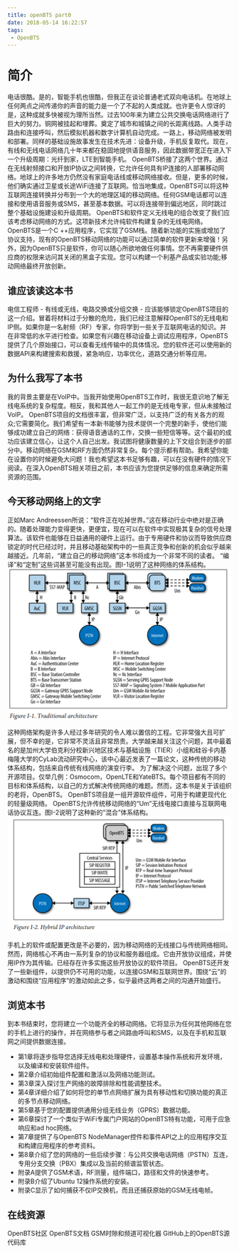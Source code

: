 ```yaml
---
title: openBTS part0
date: 2018-05-14 16:22:57
tags:
 - OpenBTS
---
```


# 简介
电话很酷。是的，智能手机也很酷，但我正在谈论普通老式双向电话机。在地球上任何两点之间传递你的声音的能力是一个了不起的人类成就。也许更令人惊讶的是，这种成就多快被视为理所当然。过去100年来为建立公共交换电话网络进行了巨大的努力。铜网被挂起和埋葬。奠定了城市和城镇之间的长距离线路。人类手动路由和连接呼叫，然后模拟机器和数字计算机自动完成。一路上，移动网络被发明和部署。同样的基础设施故事发生在技术先进：设备升级，手机反复取代。现在，有线和无线电话网络几十年来都在稳固地提供语音服务，因此数据带宽正在进入下一个升级周期：光纤到家，LTE到智能手机。 OpenBTS桥接了这两个世界。通过在无线射频接口和开放IP协议之间转换，它允许任何具有IP连接的人部署移动网络。地球上的许多地方仍然没有家庭电话线或移动网络接收。但是，更多的时候，他们确实通过卫星或长途WiFi连接了互联网。恰当地集成，OpenBTS可以将这种互联网连接转换并分布到一个大的地理区域的移动网络。任何GSM电话都可以连接和使用语音服务或SMS，甚至基本数据。可以将连接带到偏远地区，同时跳过整个基础设施建设和升级周期。 OpenBTS和软件定义无线电的组合改变了我们应该考虑移动网络的方式。这项新技术允许纯软件构建复杂的无线电网络。 OpenBTS是一个C ++应用程序，它实现了GSM栈。随着新功能的实施或增加了协议支持，现有的OpenBTS移动网络的功能可以通过简单的软件更新来增强！另外，因为OpenBTS只是软件，你可以随心所欲地做任何事情。您不再需要硬件供应商的权限来访问其关闭的黑盒子实现。您可以构建一个利基产品或实验功能;移动网络最终开放创新。

## 谁应该读这本书
电信工程师 - 有线或无线，电路交换或分组交换 - 应该能够锁定OpenBTS项目的这一介绍。冒着将材料过于分散的危险，我们已经注意解释OpenBTS的无线电和IP侧。如果你是一名射频（RF）专家，你将学到一些关于互联网电话的知识。并在非常低的水平进行检查。如果您有兴趣在移动设备上调试应用程序，OpenBTS提供了几个原始接口，可以查看无线传输中的具体情况。您的软件还可以使用新的数据API来构建搜索和救援，紧急响应，功率优化，道路交通分析等应用。

## 为什么我写了本书
我的背景主要是在VoIP中。当我开始使用OpenBTS工作时，我很无意识地了解无线电系统的复杂程度。相反，我和其他人一起工作的是无线电专家，但从未接触过VoIP。 OpenBTS项目的文档很丰富，但非常广泛，以支持广泛的有关各方的观众;它需要简化。我们希望有一本新书能够为技术提供一个完整的新手，使他们能够成功建立自己的网络：获得语音通话的工作，交换一些短信等等。这个最初的成功应该建立信心，让这个人自己出发。我试图将健康数量的上下文组合到逐步的部分中。移动网络在GSM和RF方面仍然非常复杂。每个提示都有帮助。我希望你能在设置你的时候避免大问题！我也希望这本书足够有趣，可以在没有硬件的情况下阅读。在深入OpenBTS相关项目之前，本书应该为您提供足够的信息来确定所需资源的范围。 

## 今天移动网络上的文字
正如Marc Andreessen所说：“软件正在吃掉世界。”这在移动行业中绝对是正确的。随着处理能力变得更快，更便宜，现在可以在软件中实现极其复杂的信号处理算法。该软件也能够在日益通用的硬件上运行。由于专用硬件和协议而导致供应商锁定的时代已经过时，并且移动基础架构中的一些真正竞争和创新的机会似乎越来越接近。几年前，“建立自己的移动网络”这本书将成为一个非常不同的读者。 “编译”和“定制”这些词甚至可能没有出现。图I-1说明了这种网络的体系结构。
![pic](openBTS-part0/Snipaste_2018-05-14_17-41-33.png)

这种网络架构是许多人经过多年研究的令人难以置信的工程。它非常强大且可扩展，但不幸的是，它非常不灵活且非常昂贵。大学越来越关注这个问题，其中最着名的是加州大学伯克利分校新兴地区技术与基础设施（TIER）小组和硅谷卡内基梅隆大学的CyLab流动研究中心，该中心最近发表了一篇论文，这种传统的移动体系结构，包括来自传统有线网络的演变行李。
为了解决这个问题，出现了多个开源项目。仅举几例：Osmocom，OpenLTE和YateBTS。每个项目都有不同的目标和体系结构，以自己的方式解决传统网络的难题。然而，这本书是关于该组织的老将，OpenBTS。 OpenBTS项目是一组开源软件组件，可用于构建更现代化的轻量级网络。 OpenBTS允许传统移动网络的“Um”无线电接口直接与互联网电话协议互连。图I-2说明了这种新的“混合”体系结构。
![pic](openBTS-part0/Snipaste_2018-05-14_17-42-50.png)

手机上的软件或配置更改是不必要的，因为移动网络的无线接口与传统网络相同。然而，网络核心不再由一系列复杂的协议和服务器组成。它由开放协议组成，并使用IP作为其传输。已经存在许多实施这些开放协议的软件项目。 OpenBTS还开发了一些新组件，以提供仍不可用的功能，以连接GSM和互联网世界。围绕“云”的激动和围绕“应用程序”的激动如此之多，似乎最终这两者之间的沟通开始盛行。

## 浏览本书
到本书结束时，您将建立一个功能齐全的移动网络。它将显示为任何其他网络在您的手机上进行的操作，并在网络参与者之间路由呼叫和SMS，以及在手机和互联网之间提供数据连接。
- 第1章将逐步指导您选择无线电和处理硬件，设置基本操作系统和开发环境，以及编译和安装软件组件。 
- 第2章介绍初始组件配置和激活以及网络功能测试。 
- 第3章深入探讨生产网络的故障排除和性能调整技术。 
- 第4章详细介绍了如何将您的单节点网络扩展为具有移动性和切换功能的真正的多节点移动网络。 
- 第5章基于您的配置提供通用分组无线业务（GPRS）数据功能。 
- 第6章探讨了一个类似于WiFi专属门户网站的OpenBTS特有功能，可用于应急响应和ad hoc网络。 
- 第7章提供了与OpenBTS NodeManager控件和事件API之上的应用程序交互和构建应用程序的参考资料。 
- 第8章介绍了您的网络的一些后续步骤：与公共交换电话网络（PSTN）互连，专用分支交换（PBX）集成以及当前的频谱监管状态。 
- 附录A提供了GSM术语，RF测量，组件端口，路径和文件的快速参考。 
- 附录B介绍了Ubuntu 12操作系统的安装。 
- 附录C显示了如何捕获不仅IP交换机，而且还捕获原始的GSM无线电帧。

## 在线资源
OpenBTS社区
OpenBTS文档
GSM时隙和频道可视化器
GitHub上的OpenBTS源代码库

